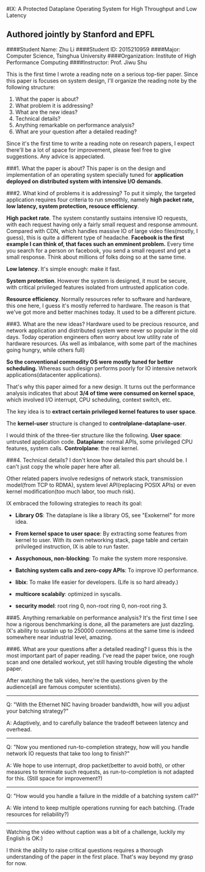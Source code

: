 #IX: A Protected Dataplane Operating System for High Throughput and Low Latency
## Authored jointly by Stanford and EPFL

####Student Name: Zhu Li
####Student ID: 2015210959
####Major: Computer Science, Tsinghua University
####Organization: Institute of High Performance Computing
####Instructor: Prof. Jiwu Shu

This is the first time I wrote a reading note on a serious top-tier paper. Since this paper is focuses on system design, I'll organize the reading note by the following structure:

1. What the paper is about?
2. What problem it is addressing?
3. What are the new ideas?
4. Technical details?
5. Anything remarkable on performance analysis?
6. What are your question after a detailed reading?

Since it's the first time to write a reading note on research papers, I expect there'll be a lot of space for improvement, please feel free to give suggestions. Any advice is appeciated.

###1. What the paper is about?
This paper is on the design and implementation of an operating system specially tuned for **application deployed on distributed system with intensive I/O demands**.

###2. What kind of problems it is addressing?
To put it simply, the targeted application requires four criteria to run smoothly, namely **high packet rate, low latency, system protection, resouce efficiency**.

**High packet rate**. The system constantly sustains intensive IO requests, with each request having only a fairly small request and response ammount. Compared with CDN, which handles massive IO of large video files(mostly, I guess), this is quite a different type of headache. **Facebook is the first example I can think of, that faces such an emminent problem.** Every time you search for a person on facebook, you send a small request and get a small response. Think about millions of folks doing so at the same time.

**Low latency**. It's simple enough: make it fast.

**System protection**. However the system is designed, it must be secure, with critical privileged features isolated from untrusted application code.

**Resource efficiency**. Normally resources refer to software and hardware, this one here, I guess it's mostly referred to hardware. The reason is that we've got more and better machines today. It used to be a different picture.

###3. What are the new ideas?
Hardware used to be precious resource, and network application and distributed system were never so popular in the old days. Today operation engineers often worry about low utility rate of hardware resources. (As well as imbalance, with some part of the machines going hungry, while others full)

**So the conventional commodity OS were mostly tuned for better scheduling.** Whereas such design performs poorly for IO intensive network applications(datacenter applications).

That's why this paper aimed for a new design. It turns out the performance analysis indicates that about **3/4 of time were consumed on kernel space**, which involved I/O interrupt, CPU scheduling, context switch, etc.

The key idea is to **extract certain privileged kernel features to user space**.

The **kernel-user** structure is changed to **controlplane-dataplane-user**.

I would think of the three-tier structure like the following.
**User space**: untrusted application code.
**Dataplane**: normal APIs, some privileged CPU features, system calls.
**Controlplane**: the real kernel.

###4. Technical details?
I don't know how detailed this part should be. I can't just copy the whole paper here after all.

Other related papers involve redesigns of network stack, transmission model(from TCP to RDMA), system level API(replacing POSIX APIs) or even kernel modification(too much labor, too much risk).

IX embraced the following strategies to reach its goal:

- **Library OS**: The dataplane is like a library OS, see "Exokernel" for more idea.

- **From kernel space to user space**: By extracting some features from kernel to user. With its own networking stack, page table and certain prilvileged instruction, IX is able to run faster.

- **Assychonous, non-blocking**: To make the system more responsive.

- **Batching system calls and zero-copy APIs**: To improve IO performance.

- **libix**: To make life easier for developers. (Life is so hard already.)

- **multicore scalabily**: optimized in syscalls.

- **security model**: root ring 0, non-root ring 0, non-root ring 3.

###5. Anything remarkable on performance analysis?
It's the first time I see how a rigorous benchmarking is done, all the parameters are just dazzling. IX's ability to sustain up to 250000 connections at the same time is indeed somewhere near industrial level, amazing.

###6. What are your questions after a detailed reading?
I guess this is the most important part of paper reading. I've read the paper twice, one rough scan and one detailed workout, yet still having trouble digesting the whole paper.

After watching the talk video, here're the questions given by the audience(all are famous computer scientists).

----------
Q: "With the Ethernet NIC having broader bandwidth, how will you adjust your batching strategy?"

A: Adaptively, and to carefully balance the tradeoff between latency and overhead.

----------
Q: "Now you mentioned run-to-completion strategy, how will you handle network IO requests that take too long to finish?"

A: We hope to use interrupt, drop packet(better to avoid both), or other measures to terminate such requests, as run-to-completion is not adapted for this. (Still space for improvement?)

----------
Q: "How would you handle a failure in the middle of a batching system call?"

A: We intend to keep multiple operations running for each batching. (Trade resources for reliability?)

----------
Watching the video without caption was a bit of a challenge, luckily my English is OK:)

I think the ability to raise critical questions requires a thorough understanding of the paper in the first place. That's way beyond my grasp for now.
